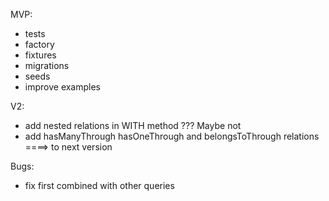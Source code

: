 MVP:
- tests
- factory
- fixtures
- migrations
- seeds
- improve examples

V2:
- add nested relations in WITH method ??? Maybe not
- add hasManyThrough hasOneThrough and belongsToThrough relations ====> to next version

Bugs:
- fix first combined with other queries
